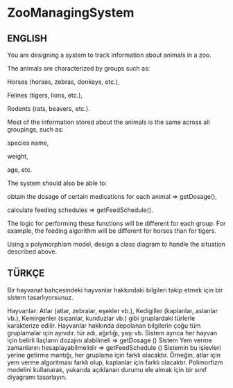 # ZooManagingSystem
## ENGLISH
You are designing a system to track information about animals in a zoo.

The animals are characterized by groups such as:

Horses (horses, zebras, donkeys, etc.),

Felines (tigers, lions, etc.),

Rodents (rats, beavers, etc.).

Most of the information stored about the animals is the same across all groupings, such as:

species name,

weight,

age, etc.

The system should also be able to:

obtain the dosage of certain medications for each animal => getDosage(),

calculate feeding schedules => getFeedSchedule().

The logic for performing these functions will be different for each group. For example, the feeding algorithm will be different for horses than for tigers.

Using a polymorphism model, design a class diagram to handle the situation described above.

## TÜRKÇE
Bir hayvanat bahçesindeki hayvanlar hakkındaki bilgileri takip etmek için bir sistem tasarlıyorsunuz.

Hayvanlar:
Atlar (atlar, zebralar, eşekler vb.),
Kedigiller (kaplanlar, aslanlar vb.),
Kemirgenler (sıçanlar, kunduzlar vb.) gibi gruplardaki türlerle karakterize edilir.
Hayvanlar hakkında depolanan bilgilerin çoğu tüm gruplamalar için aynıdır.
tür adı, ağırlığı, yaşı vb.
Sistem ayrıca her hayvan için belirli ilaçların dozajını alabilmeli => getDosage ()
Sistem Yem verme zamanlarını hesaplayabilmelidir => getFeedSchedule ()
Sistemin bu işlevleri yerine getirme mantığı, her gruplama için farklı olacaktır. Örneğin, atlar için yem verme algoritması farklı olup, kaplanlar için farklı olacaktır.
Polimorfizm modelini kullanarak, yukarıda açıklanan durumu ele almak  için bir sınıf diyagramı tasarlayın.